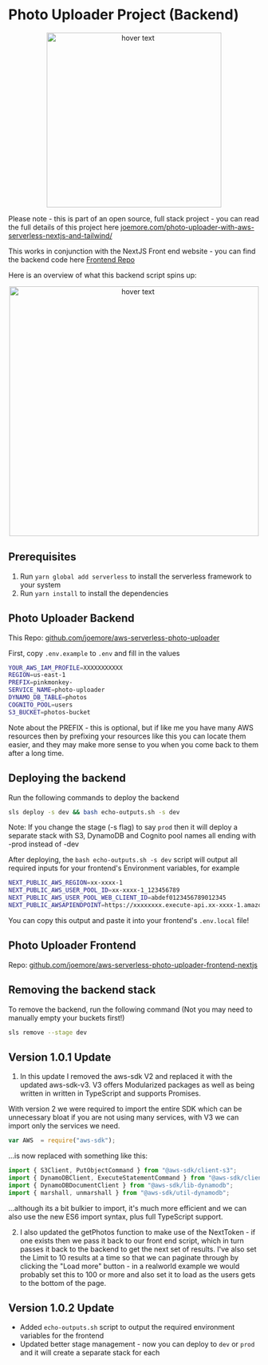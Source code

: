# Photo Uploader Project (Backend)



<p align="center">
  <img src="https://cdn.3dnames.co/uploads/joemore.com/blogs/photo-uploader/photo-uploader-infrastructure-2-md.webp" width="350" title="hover text">
</p>

Please note - this is part of an open source, full stack project - you can read the full details of this project here
[joemore.com/photo-uploader-with-aws-serverless-nextjs-and-tailwind/](https://www.joemore.com/photo-uploader-with-aws-serverless-nextjs-and-tailwind/)

This works in conjunction with the NextJS Front end website  - you can find the backend code here
[Frontend Repo](https://github.com/joemore/aws-serverless-photo-uploader-frontend-nextjs)

Here is an overview of what this backend script spins up:

<p align="center">
  <img src="https://cdn.3dnames.co/uploads/joemore.com/blogs/photo-uploader/aws-architecture-lg.webp" width="500" title="hover text">
</p>

## Prerequisites

1. Run `yarn global add serverless` to install the serverless framework to your system
1. Run `yarn install` to install the dependencies

## Photo Uploader Backend

This Repo: [github.com/joemore/aws-serverless-photo-uploader](https://github.com/joemore/aws-serverless-photo-uploader)

First, copy `.env.example` to `.env` and fill in the values

```bash
YOUR_AWS_IAM_PROFILE=XXXXXXXXXXX
REGION=us-east-1
PREFIX=pinkmonkey-
SERVICE_NAME=photo-uploader
DYNAMO_DB_TABLE=photos
COGNITO_POOL=users
S3_BUCKET=photos-bucket
```

Note about the PREFIX - this is optional, but if like me you have many AWS resources then by prefixing your resources like this you can locate them easier, and they may make more sense to you when you come back to them after a long time. 

## Deploying the backend

Run the following commands to deploy the backend

```bash
sls deploy -s dev && bash echo-outputs.sh -s dev
```

Note: If you change the stage (-s flag) to say `prod` then it will deploy a separate stack with S3, DynamoDB and Cognito pool names all ending with -prod instead of -dev

After deploying, the `bash echo-outputs.sh -s dev` script will output all required inputs for your frontend's Environment variables, for example

```bash
NEXT_PUBLIC_AWS_REGION=xx-xxxx-1
NEXT_PUBLIC_AWS_USER_POOL_ID=xx-xxxx-1_123456789
NEXT_PUBLIC_AWS_USER_POOL_WEB_CLIENT_ID=abdef0123456789012345
NEXT_PUBLIC_AWSAPIENDPOINT=https://xxxxxxxx.execute-api.xx-xxxx-1.amazonaws.com/dev
```

You can copy this output and paste it into your frontend's `.env.local` file!

## Photo Uploader Frontend

Repo: [github.com/joemore/aws-serverless-photo-uploader-frontend-nextjs](https://github.com/joemore/aws-serverless-photo-uploader-frontend-nextjs)

## Removing the backend stack

To remove the backend, run the following command (Not you may need to manually empty your buckets first!)

```bash
sls remove --stage dev
```


## Version 1.0.1 Update

1) In this update I removed the aws-sdk V2 and replaced it with the updated aws-sdk-v3. V3 offers Modularized packages as well as being written in written in TypeScript and supports Promises.

With version 2 we were required to import the entire SDK which can be unnecessary bloat if you are not using many services, with V3 we can import only the services we need.

```js
var AWS  = require("aws-sdk");
```

...is now replaced with something like this:

```js
import { S3Client, PutObjectCommand } from "@aws-sdk/client-s3";
import { DynamoDBClient, ExecuteStatementCommand } from "@aws-sdk/client-dynamodb";
import { DynamoDBDocumentClient } from "@aws-sdk/lib-dynamodb";
import { marshall, unmarshall } from "@aws-sdk/util-dynamodb";
```

...although its a bit bulkier to import, it's much more efficient and we can also use the new ES6 import syntax, plus full TypeScript support.

2) I also updated the getPhotos function to make use of the NextToken - if one exists then we pass it back to our front end script, which in turn passes it back to the backend to get the next set of results. I've also set the Limit to 10 results at a time so that we can paginate through by clicking the "Load more" button - in a realworld example we would probably set this to 100 or more and also set it to load as the users gets to the bottom of the page.


## Version 1.0.2 Update

* Added `echo-outputs.sh` script to output the required environment variables for the frontend
* Updated better stage management - now you can deploy to `dev` or `prod` and it will create a separate stack for each
